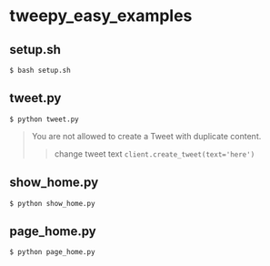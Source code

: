 # tweepy_easy_examples

## setup.sh
```
$ bash setup.sh
```

## tweet.py
```
$ python tweet.py
```

> You are not allowed to create a Tweet with duplicate content.
> > change tweet text `client.create_tweet(text='here')`

## show_home.py
```
$ python show_home.py
```

## page_home.py
```
$ python page_home.py
```
